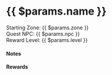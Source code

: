 ---
---
<script setup>
  import ImageLink from '../.vitepress/components/ImageLink.vue'
</script>

<h1>{{ $params.name }}</h1>

<p class="bok-text-2">
  Starting Zone: {{ $params.zone }}<br />
  Quest NPC: {{ $params.npc }}<br />
  Reward Level: {{ $params.level }}<br />
</p>

<div v-if="$params.content">
  <h4>Notes</h4>
  <p><!-- @content --></p> 
</div>

<h4 v-if="$params.rewards">Rewards</h4>

<template v-for="(value) in $params.rewards">
  <div v-if="value">
    <suspense>
      <ImageLink path="items" :name="value" :alt="$params.Name" />
    </suspense>
  </div>
</template>

